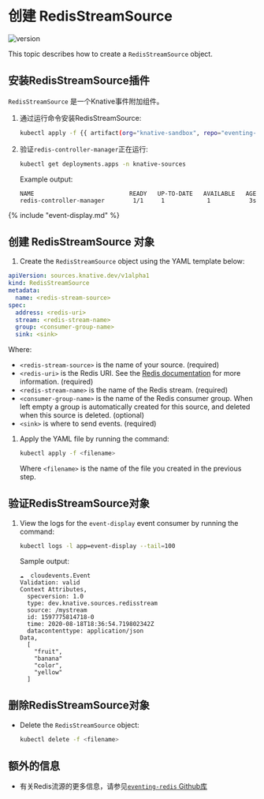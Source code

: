 # 创建 RedisStreamSource

![version](https://img.shields.io/badge/API_Version-v1alpha1-red?style=flat-square)

This topic describes how to create a `RedisStreamSource` object.

## 安装RedisStreamSource插件

`RedisStreamSource` 是一个Knative事件附加组件。

1. 通过运行命令安装RedisStreamSource:

    ```bash
    kubectl apply -f {{ artifact(org="knative-sandbox", repo="eventing-redis", file="redis-source.yaml") }}
    ```

1. 验证`redis-controller-manager`正在运行:

    ```bash
    kubectl get deployments.apps -n knative-sources
    ```

    Example output:

    ```{ .bash .no-copy }
    NAME                           READY   UP-TO-DATE   AVAILABLE   AGE
    redis-controller-manager        1/1     1            1           3s
    ```

{% include "event-display.md" %}

## 创建 RedisStreamSource 对象

1. Create the `RedisStreamSource` object using the YAML template below:

  ```yaml
  apiVersion: sources.knative.dev/v1alpha1
  kind: RedisStreamSource
  metadata:
    name: <redis-stream-source>
  spec:
    address: <redis-uri>
    stream: <redis-stream-name>
    group: <consumer-group-name>
    sink: <sink>
  ```

Where:

* `<redis-stream-source>` is the name of your source. (required)
* `<redis-uri>` is the Redis URI. See the [Redis documentation](https://redis.io/docs/manual/cli/#host-port-password-and-database) for more information. (required)
* `<redis-stream-name>` is the name of the Redis stream. (required)
* `<consumer-group-name>` is the name of the Redis consumer group. When left empty a group
   is automatically created for this source, and deleted when this source is deleted. (optional)
* `<sink>` is where to send events. (required)

1. Apply the YAML file by running the command:

    ```bash
    kubectl apply -f <filename>
    ```

    Where `<filename>` is the name of the file you created in the previous step.

## 验证RedisStreamSource对象

1. View the logs for the `event-display` event consumer by running the command:

    ```bash
    kubectl logs -l app=event-display --tail=100
    ```

    Sample output:

    ```{ .bash .no-copy }
    ☁️  cloudevents.Event
    Validation: valid
    Context Attributes,
      specversion: 1.0
      type: dev.knative.sources.redisstream
      source: /mystream
      id: 1597775814718-0
      time: 2020-08-18T18:36:54.719802342Z
      datacontenttype: application/json
    Data,
      [
        "fruit",
        "banana"
        "color",
        "yellow"
      ]
    ```

## 删除RedisStreamSource对象

* Delete the `RedisStreamSource` object:

    ```bash
    kubectl delete -f <filename>
    ```

## 额外的信息

* 有关Redis流源的更多信息，请参见[`eventing-redis` Github库](https://github.com/knative-sandbox/eventing-redis/tree/main/config/source)
